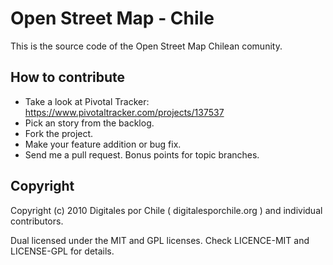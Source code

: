 Open Street Map - Chile
=======================

This is the source code of the Open Street Map Chilean comunity.

How to contribute
-----------------

 * Take a look at Pivotal Tracker: https://www.pivotaltracker.com/projects/137537 
 * Pick an story from the backlog.
 * Fork the project.
 * Make your feature addition or bug fix.
 * Send me a pull request. Bonus points for topic branches.

Copyright
---------

Copyright (c) 2010 Digitales por Chile ( digitalesporchile.org ) and individual
contributors.

Dual licensed under the MIT and GPL licenses.
Check LICENCE-MIT and LICENSE-GPL for details.
